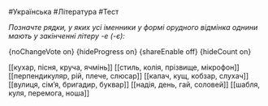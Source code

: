 #Українська #Література #Тест

*Позначте рядки, у яких усі іменники у формі орудного відмінка однини мають у закінченні літеру -е (-є):*

{noChangeVote on}
{hideProgress on}
{shareEnable off}
{hideCount on}

[[кухар, пісня, круча, ячмінь]]
[[стиль, колія, прізвище, мікрофон]]
[[перпендикуляр, рій, плече, слюсар]]
[[калач, кущ, кобзар, слухач]]
[[вулиця, сім’я, бригадир, буквар]]
[[надія, день, гай, соловей]]
[[шабля, куля, перемога, ноша]]
